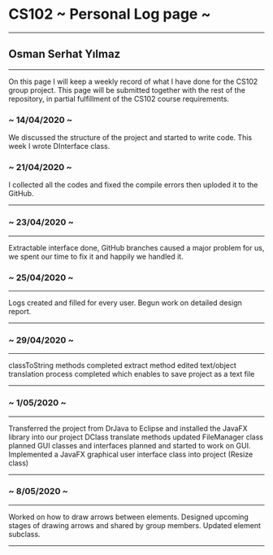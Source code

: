 # CS102 ~ Personal Log page ~
****
## Osman Serhat Yılmaz  
****

On this page I will keep a weekly record of what I have done for the CS102 group project. This page will be submitted together with the rest of the repository, in partial fulfillment of the CS102 course requirements.

### ~ 14/04/2020 ~
We discussed the structure of the project and started to write code.
This week I wrote DInterface class.

### ~ 21/04/2020 ~
I collected all the codes and fixed the compile errors then uploded it to the GitHub. 	
****

### ~ 23/04/2020 ~
****

Extractable interface done, GitHub branches caused a major problem for us, we spent our time to fix it and happily we handled it. 

### ~ 25/04/2020 ~
****

Logs created and filled for every user. 
Begun work on detailed design report.

****

### ~ 29/04/2020 ~
****

classToString methods completed
extract method edited
text/object translation process completed which enables to save project as a text file 

****

###  ~ 1/05/2020 ~
****

Transferred the project from DrJava to Eclipse and installed the JavaFX library into our project
DClass translate methods updated
FileManager class planned
GUI classes and interfaces planned and started to work on GUI.
Implemented a JavaFX graphical user interface class into project (Resize class) 

****

### ~ 8/05/2020 ~
****

Worked on how to draw arrows between elements. 
Designed upcoming stages of drawing arrows and shared by group members.
Updated element subclass.

****